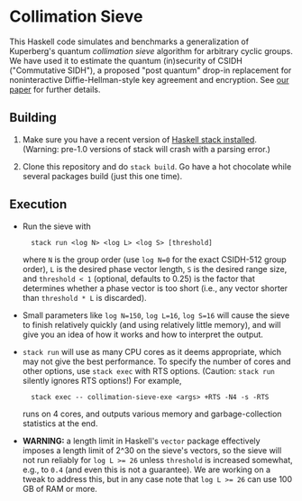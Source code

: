 # Collimation Sieve

This Haskell code simulates and benchmarks a generalization of
Kuperberg's quantum *collimation sieve* algorithm for arbitrary cyclic
groups. We have used it to estimate the quantum (in)security of CSIDH
("Commutative SIDH"), a proposed "post quantum" drop-in replacement
for noninteractive Diffie-Hellman-style key agreement and
encryption. See
[our paper](https://web.eecs.umich.edu/~cpeikert/pubs/csidh-sieve.pdf)
for further details.

## Building

1. Make sure you have a recent version of
[Haskell stack installed](https://docs.haskellstack.org/en/stable/install_and_upgrade/). (Warning:
pre-1.0 versions of stack will crash with a parsing error.)

2. Clone this repository and do `stack build`. Go have a hot chocolate
while several packages build (just this one time).

## Execution

* Run the sieve with

        stack run <log N> <log L> <log S> [threshold]
  where `N` is the group order (use `log N=0` for the exact CSIDH-512
  group order), `L` is the desired phase vector length, `S` is the
  desired range size, and `threshold < 1` (optional, defaults to 0.25)
  is the factor that determines whether a phase vector is too short
  (i.e., any vector shorter than `threshold * L` is discarded).

* Small parameters like `log N=150`, `log L=16`, `log S=16` will cause
  the sieve to finish relatively quickly (and using relatively little
  memory), and will give you an idea of how it works and how to
  interpret the output.

* `stack run` will use as many CPU cores as it deems appropriate,
  which may not give the best performance. To specify the number of
  cores and other options, use `stack exec` with RTS
  options. (Caution: `stack run` silently ignores RTS options!)  For
  example,

        stack exec -- collimation-sieve-exe <args> +RTS -N4 -s -RTS
  runs on 4 cores, and outputs various memory and garbage-collection
  statistics at the end.

* **WARNING:** a length limit in Haskell's `vector` package
  effectively imposes a length limit of 2^30 on the sieve's vectors,
  so the sieve will not run reliably for `log L >= 26` unless
  `threshold` is increased somewhat, e.g., to `0.4` (and even this is
  not a guarantee). We are working on a tweak to address this, but in
  any case note that `log L >= 26` can use 100 GB of RAM or more.
